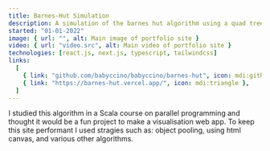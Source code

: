 ```yaml
---
title: Barnes-Hut Simulation
description: A simulation of the barnes hut algorithm using a quad tree
started: "01-01-2022"
image: { url: "", alt: Main image of portfolio site }
video: { url: "video.src", alt: Main video of portfolio site }
technologies: [react.js, next.js, typescript, tailwindcss]
links:
  [
    { link: "github.com/babyccino/babyccino/barnes-hut", icon: mdi:github },
    { link: "https://barnes-hut.vercel.app/", icon: mdi:triangle },
  ]
---
```


I studied this algorithm in a Scala course on parallel programming and thought it
would be a fun project to make a visualisation web app. To keep this site performant
I used stragies such as: object pooling, using html canvas, and various other algorithms.
